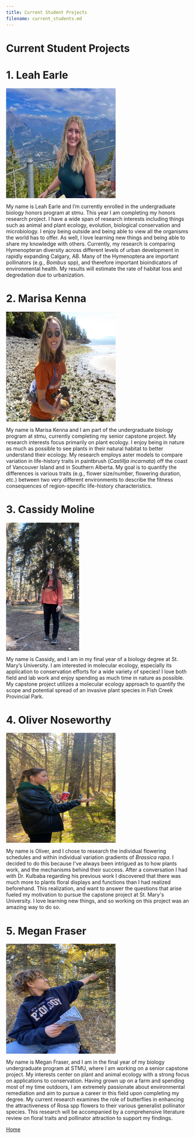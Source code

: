 ```yaml
---
title: Current Student Projects
filename: current_students.md
---
```

# Current Student Projects

# 1. Leah Earle <br>

<img align="center" src="Photos/Leah.jpg" width="300" height="300" >
  
My name is Leah Earle and I’m currently enrolled in the undergraduate biology honors program at stmu. This year I am completing my honors research project. I have a wide span of research interests including things such as animal and plant ecology, evolution, biological conservation and microbiology. I enjoy being outside and being able to view all the organisms the world has to offer. As well, I love learning new things and being able to share my knowledge with others. Currently, my research is comparing Hymenopteran diversity across different levels of urban development in rapidly expanding Calgary, AB. Many of the Hymenoptera are important pollinators (e.g., _Bombus_ spp), and therefore important bioindicators of environmental health. My results will estimate the rate of habitat loss and degredation due to urbanization. <br>

# 2. Marisa Kenna <br>

<img align="center" src="Photos/marisa.jpeg" width="300" height="300" >

My name is Marisa Kenna and I am part of the undergraduate biology program at stmu, currently completing my senior capstone project. My research interests focus primarily on plant ecology. I enjoy being in nature as much as possible to see plants in their natural habitat to better understand their ecology. My research employs aster models to compare variation in life-history traits in paintbrush (_Castillja incarnata_) off the coast of Vancouver Island and in Southern Alberta. My goal is to quantify the differences is various traits (e.g., flower size/number, flowering duration, etc.) between two very different environments to describe the fitness consequences of region-specific life-history characteristics. <br>

# 3. Cassidy Moline <br>

<img align="center" src="Photos/cassidy.jpg" width="200" height="350" >

My name is Cassidy, and I am in my final year of a biology degree at St. Mary’s University. I am interested in molecular ecology, especially its application to conservation efforts for a wide variety of species! I love both field and lab work and enjoy spending as much time in nature as possible. My capstone project utilizes a molecular ecology approach to quantify the scope and potential spread of an invasive plant species in Fish Creek Provincial Park. <br>

# 4. Oliver Noseworthy <br>

<img align="center" src="Photos/megan.jpg" width="300" height="300" >

My name is Oliver, and I chose to research the individual flowering schedules and within individual variation gradients of _Brassica rapa_. I decided to do this because I've always been intrigued as to how plants work, and the mechanisms behind their success. After a conversation I had with Dr. Kulbaba regarding his previous work I discovered that there was much more to plants floral displays and functions than I had realized beforehand. This realization, and want to answer the questions that arise fueled my motivation to pursue the capstone project at St. Mary's University. I love learning new things, and so working on this project was an amazing way to do so. <br>

# 5. Megan Fraser <br>

<img align="center" src="Photos/Oliver.jpeg" width="300" height="300" >

My name is Megan Fraser, and I am in the final year of my biology undergraduate program at STMU, where I am working on a senior capstone project. My interests center on plant and animal ecology with a strong focus on applications to conservation. Having grown up on a farm and spending most of my time outdoors, I am extremely passionate about environmental remediation and aim to pursue a career in this field upon completing my degree. My current research examines the role of butterflies in enhancing the attractiveness of Rosa spp flowers to their various generalist pollinator species. This research will be accompanied by a comprehensive literature review on floral traits and pollinator attraction to support my findings.
<br>

[Home](index.md)
